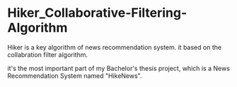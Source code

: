 # Hiker_Collaborative-Filtering-Algorithm
Hiker is a key algorithm of news recommendation system. it based on the collabration filter algorithm.

it's the most important part of my Bachelor's thesis project, which is a News Recommendation System named "HikeNews".
